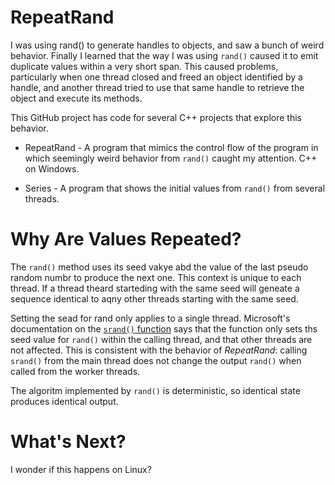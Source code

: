 # RepeatRand

I was using rand() to generate handles to objects, and saw a bunch of weird behavior. Finally I learned that the way I was using
```rand()``` caused it to emit duplicate values within a very short span. This caused problems, particularly when one thread closed and freed an object identified by a handle, and another thread tried to use that same handle to retrieve the object and execute its methods.

This GitHub project has code for several C++ projects that explore this behavior.

* RepeatRand - A program that mimics the control flow of the program in which seemingly weird behavior from ```rand()``` caught my attention. C++ on Windows.

* Series - A program that shows the initial values from ```rand()``` from several threads.

# Why Are Values Repeated?

The ```rand()``` method uses its seed vakye abd the value of the last pseudo random numbr to produce the next one. This context is unique to each thread. If a thread theard starteding with the same seed will geneate a sequence identical to aqny other threads  starting with the same seed.

Setting the sead for rand only applies to a single thread. Microsoft's documentation on the [```srand()``` function](https://docs.microsoft.com/en-us/cpp/c-runtime-library/reference/srand) says that the function only sets ths
seed value for ```rand()``` within the calling thread, and that other threads are not 
affected.  This is consistent with the behavior of *RepeatRand*: calling ```srand()``` 
from the main thread does not change the output ```rand()``` when called from the
worker threads.

The algoritm implemented by ```rand()``` 
is deterministic, so identical state produces identical output.

# What's Next?

I wonder if this happens on Linux?
